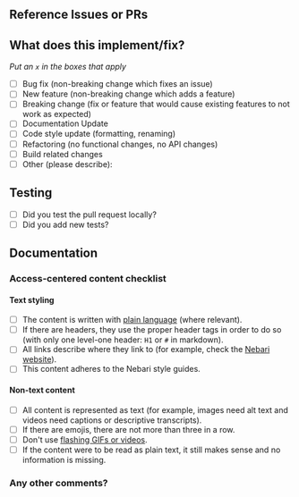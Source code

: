 <!--
Thanks for contributing a pull request! Please ensure you have taken a look at
the contribution guidelines: https://nebari.dev/community
-->

## Reference Issues or PRs

<!--
Example: Fixes #1234. See also #3456.
Please use keywords (e.g., Fixes) to create a link to the issues or pull requests
you resolved, so that they will automatically be closed when your pull request
is merged. See https://github.com/blog/1506-closing-issues-via-pull-requests
-->

## What does this implement/fix?

_Put an `x` in the boxes that apply_

- [ ] Bug fix (non-breaking change which fixes an issue)
- [ ] New feature (non-breaking change which adds a feature)
- [ ] Breaking change (fix or feature that would cause existing features to not work as expected)
- [ ] Documentation Update
- [ ] Code style update (formatting, renaming)
- [ ] Refactoring (no functional changes, no API changes)
- [ ] Build related changes
- [ ] Other (please describe):

## Testing

- [ ] Did you test the pull request locally?
- [ ] Did you add new tests?

## Documentation

<!--
  Where is this feature or API documented?

  - If docs exist:
    - Update any references, if relevant. This includes Guides and Nebari Internals docs.
  - If no docs exist:
    - Create a stub for documentation including bullet points for how to use the feature, code snippets (including from
      happy path tests), etc.
We want to make sure content produced for Nebari is accessible, if you are making significant content contributions
please address the access-centred guidelines in your content and complete our checklist. Thanks to @isabela-pf for this checklist :)
-->

### Access-centered content checklist

#### Text styling

- [ ] The content is written with [plain language](https://www.plainlanguage.gov/guidelines/) (where relevant).
- [ ] If there are headers, they use the proper header tags in order to do so (with only one level-one header: `H1` or `#` in markdown).
- [ ] All links describe where they link to (for example, check the [Nebari website](https://nebari.dev/)).
- [ ] This content adheres to the Nebari style guides.

#### Non-text content

- [ ] All content is represented as text (for example, images need alt text and videos need captions or descriptive transcripts).
- [ ] If there are emojis, there are not more than three in a row.
- [ ] Don't use [flashing GIFs or videos](https://www.w3.org/TR/UNDERSTANDING-WCAG20/seizure-does-not-violate.html).
- [ ] If the content were to be read as plain text, it still makes sense and no information is missing.

### Any other comments?

<!--
Please be aware that we are a loose team of volunteers so patience is
necessary; assistance handling other issues is very welcome. We value
all user contributions. If we are slow to review, either the pull request needs some benchmarking, tinkering,
convincing, etc. or more likely the reviewers are busy. In either case, we ask for your understanding during the
review process.
Thanks for contributing  to Nebari🙏🏼!
-->
